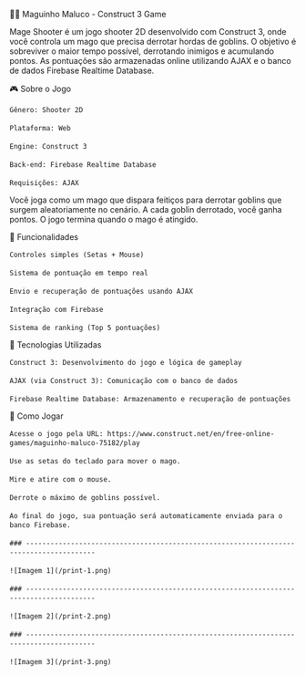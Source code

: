 🧙‍♂️ Maguinho Maluco - Construct 3 Game

Mage Shooter é um jogo shooter 2D desenvolvido com Construct 3, onde você controla um mago que precisa derrotar hordas de goblins. O objetivo é sobreviver o maior tempo possível, derrotando inimigos e acumulando pontos. As pontuações são armazenadas online utilizando AJAX e o banco de dados Firebase Realtime Database.

🎮 Sobre o Jogo

    Gênero: Shooter 2D

    Plataforma: Web

    Engine: Construct 3

    Back-end: Firebase Realtime Database

    Requisições: AJAX

Você joga como um mago que dispara feitiços para derrotar goblins que surgem aleatoriamente no cenário. A cada goblin derrotado, você ganha pontos. O jogo termina quando o mago é atingido.

🧩 Funcionalidades

    Controles simples (Setas + Mouse)

    Sistema de pontuação em tempo real

    Envio e recuperação de pontuações usando AJAX

    Integração com Firebase

    Sistema de ranking (Top 5 pontuações)

🔧 Tecnologias Utilizadas

    Construct 3: Desenvolvimento do jogo e lógica de gameplay

    AJAX (via Construct 3): Comunicação com o banco de dados

    Firebase Realtime Database: Armazenamento e recuperação de pontuações

🚀 Como Jogar

    Acesse o jogo pela URL: https://www.construct.net/en/free-online-games/maguinho-maluco-75182/play

    Use as setas do teclado para mover o mago.

    Mire e atire com o mouse.

    Derrote o máximo de goblins possível.

    Ao final do jogo, sua pontuação será automaticamente enviada para o banco Firebase.

    ### ---------------------------------------------------------------------------------------

    ![Imagem 1](/print-1.png)

    ### ---------------------------------------------------------------------------------------

    ![Imagem 2](/print-2.png)

    ### ---------------------------------------------------------------------------------------

    ![Imagem 3](/print-3.png)
